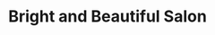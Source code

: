 ---
title: "Bright and Beautiful Salon"
url: /hendersonville/bright-and-beautiful-salon/
shop: hairdresser
---